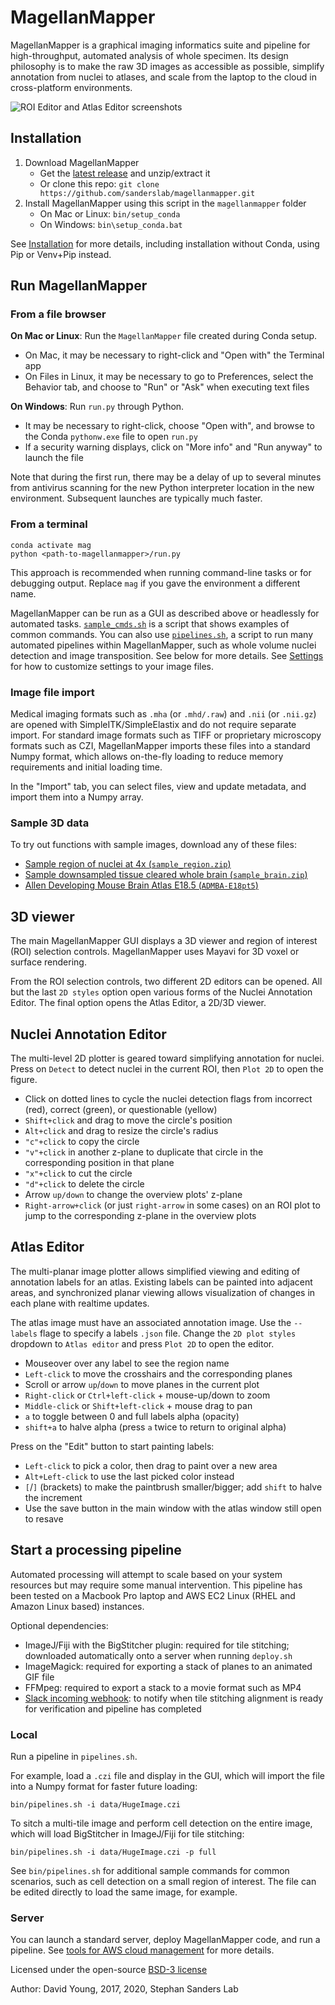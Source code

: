 # MagellanMapper

MagellanMapper is a graphical imaging informatics suite and pipeline for high-throughput, automated analysis of whole specimen. Its design philosophy is to make the raw 3D images as accessible as possible, simplify annotation from nuclei to atlases, and scale from the laptop to the cloud in cross-platform environments.

![ROI Editor and Atlas Editor screenshots](https://user-images.githubusercontent.com/1258953/83934132-f699aa00-a7e0-11ea-932c-0e58366d5061.png)

## Installation

1. Download MagellanMapper
    - Get the [latest release](https://github.com/sanderslab/magellanmapper/releases/latest) and unzip/extract it
    - Or clone this repo: `git clone https://github.com/sanderslab/magellanmapper.git`
1. Install MagellanMapper using this script in the `magellanmapper` folder
    - On Mac or Linux: `bin/setup_conda`
    - On Windows: `bin\setup_conda.bat`
  
See [Installation](docs/install.md) for more details, including installation without Conda, using Pip or Venv+Pip instead.
  
## Run MagellanMapper

### From a file browser

**On Mac or Linux**: Run the `MagellanMapper` file created during Conda setup.
- On Mac, it may be necessary to right-click and "Open with" the Terminal app
- On Files in Linux, it may be necessary to go to Preferences, select the Behavior tab, and choose to "Run" or "Ask" when executing text files

**On Windows**: Run `run.py` through Python.
- It may be necessary to right-click, choose "Open with", and browse to the Conda `pythonw.exe` file to open `run.py`
- If a security warning displays, click on "More info" and "Run anyway" to launch the file

Note that during the first run, there may be a delay of up to several minutes from antivirus scanning for the new Python interpreter location in the new environment. Subsequent launches are typically much faster.

### From a terminal

```
conda activate mag
python <path-to-magellanmapper>/run.py
```

This approach is recommended when running command-line tasks or for debugging output. Replace `mag` if you gave the environment a different name.

MagellanMapper can be run as a GUI as described above or headlessly for automated tasks. [`sample_cmds.sh`](bin/sample_cmds.sh) is a script that shows examples of common commands. You can also use [`pipelines.sh`](bin/pipelines.sh), a script to run many automated pipelines within MagellanMapper, such as whole volume nuclei detection and image transposition. See below for more details. See [Settings](docs/settings.md) for how to customize settings to your image files.

### Image file import

Medical imaging formats such as `.mha` (or `.mhd/.raw`) and `.nii` (or `.nii.gz`) are opened with SimpleITK/SimpleElastix and do not require separate import. For standard image formats such as TIFF or proprietary microscopy formats such as CZI, MagellanMapper imports these files into a standard Numpy format, which allows on-the-fly loading to reduce memory requirements and initial loading time.

In the "Import" tab, you can select files, view and update metadata, and import them into a Numpy array.

### Sample 3D data

To try out functions with sample images, download any of these files:

- [Sample region of nuclei at 4x (`sample_region.zip`)](https://github.com/sanderslab/magellanmapper/releases/download/v1.1.3/sample_region.zip)
- [Sample downsampled tissue cleared whole brain (`sample_brain.zip`)](https://github.com/sanderslab/magellanmapper/releases/download/v1.1.3/sample_brain.zip)
- [Allen Developing Mouse Brain Atlas E18.5 (`ADMBA-E18pt5`)](https://github.com/sanderslab/magellanmapper/releases/download/v1.1.3/ADMBA-E18pt5.zip)

## 3D viewer

The main MagellanMapper GUI displays a 3D viewer and region of interest (ROI) selection controls. MagellanMapper uses Mayavi for 3D voxel or surface rendering.

From the ROI selection controls, two different 2D editors can be opened. All but the last `2D styles` option open various forms of the Nuclei Annotation Editor. The final option opens the Atlas Editor, a 2D/3D viewer.

## Nuclei Annotation Editor

The multi-level 2D plotter is geared toward simplifying annotation for nuclei. Press on `Detect` to detect nuclei in the current ROI, then `Plot 2D` to open the figure.

- Click on dotted lines to cycle the nuclei detection flags from incorrect (red), correct (green), or questionable (yellow)
- `Shift+click` and drag to move the circle's position
- `Alt+click` and drag to resize the circle's radius
- `"c"+click` to copy the circle
- `"v"+click` in another z-plane to duplicate that circle in the corresponding position in that plane
- `"x"+click` to cut the circle
- `"d"+click` to delete the circle
- Arrow `up/down` to change the overview plots' z-plane
- `Right-arrow+click` (or just `right-arrow` in some cases) on an ROI plot to jump to the corresponding z-plane in the overview plots

## Atlas Editor

The multi-planar image plotter allows simplified viewing and editing of annotation labels for an atlas. Existing labels can be painted into adjacent areas, and synchronized planar viewing allows visualization of changes in each plane with realtime updates.

The atlas image must have an associated annotation image. Use the `--labels` flage to specify a labels `.json` file. Change the `2D plot styles` dropdown to `Atlas editor` and press `Plot 2D` to open the editor.

- Mouseover over any label to see the region name
- `Left-click` to move the crosshairs and the corresponding planes
- Scroll or arrow `up`/`down` to move planes in the current plot
- `Right-click` or `Ctrl+left-click` + mouse-up/down to zoom
- `Middle-click` or `Shift+left-click` + mouse drag to pan
- `a` to toggle between 0 and full labels alpha (opacity)
- `shift+a` to halve alpha (press `a` twice to return to original alpha)

Press on the "Edit" button to start painting labels:

- `Left-click` to pick a color, then drag to paint over a new area
- `Alt+Left-click` to use the last picked color instead
- `[`/`]` (brackets) to make the paintbrush smaller/bigger; add `shift` to halve the increment
- Use the save button in the main window with the atlas window still open to resave


## Start a processing pipeline

Automated processing will attempt to scale based on your system resources but may require some manual intervention. This pipeline has been tested on a Macbook Pro laptop and AWS EC2 Linux (RHEL and Amazon Linux based) instances.

Optional dependencies:

- ImageJ/Fiji with the BigStitcher plugin: required for tile stitching; downloaded automatically onto a server when running `deploy.sh`
- ImageMagick: required for exporting a stack of planes to an animated GIF file
- FFMpeg: required to export a stack to a movie format such as MP4
- [Slack incoming webhook](https://api.slack.com/incoming-webhooks): to notify when tile stitching alignment is ready for verification and pipeline has completed

### Local
Run a pipeline in `pipelines.sh`.

For example, load a `.czi` file and display in the GUI, which will import the file into a Numpy format for faster future loading:

```
bin/pipelines.sh -i data/HugeImage.czi
```

To sitch a multi-tile image and perform cell detection on the entire image, which will load BigStitcher in ImageJ/Fiji for tile stitching:

```
bin/pipelines.sh -i data/HugeImage.czi -p full
```

See `bin/pipelines.sh` for additional sample commands for common scenarios, such as cell detection on a small region of interest. The file can be edited directly to load the same image, for example.

### Server

You can launch a standard server, deploy MagellanMapper code, and run a pipeline. See [tools for AWS cloud management](cloud_aws.sh) for more details. 

Licensed under the open-source [BSD-3 license](LICENSE.txt)

Author: David Young, 2017, 2020, Stephan Sanders Lab
